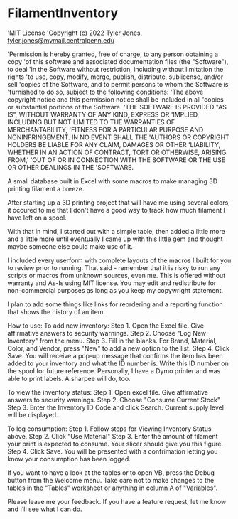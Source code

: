# FilamentInventory
'MIT License
'Copyright (c) 2022 Tyler Jones, tyler.jones@mymail.centralpenn.edu

'Permission is hereby granted, free of charge, to any person obtaining a copy
'of this software and associated documentation files (the "Software"), to deal
'in the Software without restriction, including without limitation the rights
'to use, copy, modify, merge, publish, distribute, sublicense, and/or sell
'copies of the Software, and to permit persons to whom the Software is
'furnished to do so, subject to the following conditions:
'The above copyright notice and this permission notice shall be included in all
'copies or substantial portions of the Software.
'THE SOFTWARE IS PROVIDED "AS IS", WITHOUT WARRANTY OF ANY KIND, EXPRESS OR
'IMPLIED, INCLUDING BUT NOT LIMITED TO THE WARRANTIES OF MERCHANTABILITY,
'FITNESS FOR A PARTICULAR PURPOSE AND NONINFRINGEMENT. IN NO EVENT SHALL THE
'AUTHORS OR COPYRIGHT HOLDERS BE LIABLE FOR ANY CLAIM, DAMAGES OR OTHER
'LIABILITY, WHETHER IN AN ACTION OF CONTRACT, TORT OR OTHERWISE, ARISING FROM,'
'OUT OF OR IN CONNECTION WITH THE SOFTWARE OR THE USE OR OTHER DEALINGS IN THE
'SOFTWARE.

A small database built in Excel with some macros to make managing 3D printing filament a breeze. 

After starting up a 3D printing project that will have me using several colors, it occured to me that I don't have a good way to track how much filament I have left on a spool.

With that in mind, I started out with a simple table, then added a little more and a little more until eventually I came up with this little gem and thought maybe someone else could make use of it. 

I included every userform with complete layouts of the macros I built for you to review prior to running. That said - remember that it is risky to run any scripts or macros from unknown sources, even me. This is offered without warranty and As-Is using MIT license. You may edit and redistribute for non-commercial purposes as long as you keep my copywright statement. 

I plan to add some things like links for reordering and a reporting function that shows the history of an item. 

How to use:
To add new inventory:
Step 1. Open the Excel file. Give affirmative answers to security warnings. 
Step 2. Choose "Log New Inventory" from the menu.
Step 3. Fill in the blanks.
  For Brand, Material, Color, and Vendor, press "New" to add a new option to the list.
Step 4. Click Save. You will receive a pop-up message that confirms the item has been added to your inventory and what the ID number is. 
  Write this ID number on the spool for future reference. Personally, I have a Dymo printer and was able to print labels. A sharpee will do, too.

To view the inventory status:
Step 1. Open excel file. Give affirmative answers to security warnings.
Step 2. Choose "Consume Current Stock"
Step 3. Enter the Inventory ID Code and click Search.
  Current supply level will be displayed. 

To log consumption:
Step 1. Follow steps for Viewing Inventory Status above.
Step 2. Click "Use Material"
Step 3. Enter the amount of filament your print is expected to consume. Your slicer should give you this figure.
Step 4. Click Save. You will be presented with a confrimation letting you know your consumption has been logged. 

If you want to have a look at the tables or to open VB, press the Debug button from the Welcome menu. Take care not to make changes to the tables in the "Tables" worksheet or anything in column A of "Variables".

Please leave me your feedback. If you have a feature request, let me know and I'll see what I can do. 

